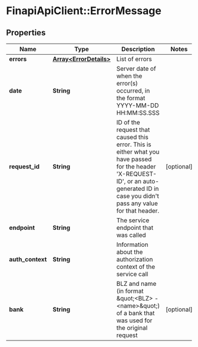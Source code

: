 # FinapiApiClient::ErrorMessage

## Properties
Name | Type | Description | Notes
------------ | ------------- | ------------- | -------------
**errors** | [**Array&lt;ErrorDetails&gt;**](ErrorDetails.md) | List of errors | 
**date** | **String** | Server date of when the error(s) occurred, in the format YYYY-MM-DD HH:MM:SS.SSS | 
**request_id** | **String** | ID of the request that caused this error. This is either what you have passed for the header &#39;X-REQUEST-ID&#39;, or an auto-generated ID in case you didn&#39;t pass any value for that header. | [optional] 
**endpoint** | **String** | The service endpoint that was called | 
**auth_context** | **String** | Information about the authorization context of the service call | 
**bank** | **String** | BLZ and name (in format \&quot;&lt;BLZ&gt; - &lt;name&gt;\&quot;) of a bank that was used for the original request | [optional] 


